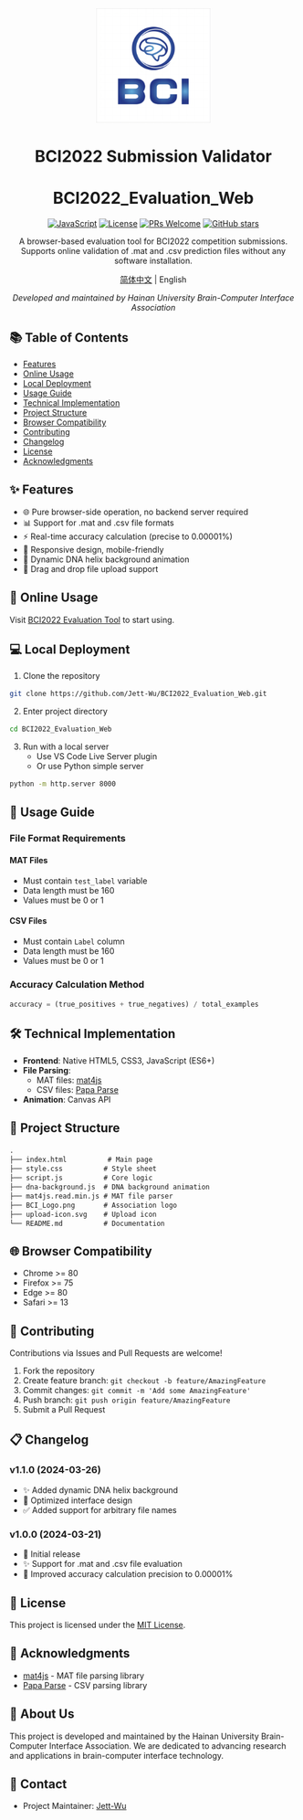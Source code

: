 <div align="center">
  <img src="./BCI_Logo.png" alt="BCI Logo" width="200"/>

  # BCI2022 Submission Validator
  # BCI2022_Evaluation_Web

  [![JavaScript](https://img.shields.io/badge/JavaScript-ES6-yellow)](https://www.javascript.com/)
  [![License](https://img.shields.io/badge/license-MIT-green)](LICENSE)
  [![PRs Welcome](https://img.shields.io/badge/PRs-welcome-brightgreen.svg)](CONTRIBUTING.md)
  [![GitHub stars](https://img.shields.io/github/stars/Jett-Wu/BCI2022_Evaluation_Web)](https://github.com/Jett-Wu/BCI2022_Evaluation_Web/stargazers)

  A browser-based evaluation tool for BCI2022 competition submissions. Supports online validation of .mat and .csv prediction files without any software installation.

  [简体中文](./README.md) | English

  _Developed and maintained by Hainan University Brain-Computer Interface Association_
</div>

## 📚 Table of Contents

- [Features](#-features)
- [Online Usage](#-online-usage)
- [Local Deployment](#-local-deployment)
- [Usage Guide](#-usage-guide)
- [Technical Implementation](#-technical-implementation)
- [Project Structure](#-project-structure)
- [Browser Compatibility](#-browser-compatibility)
- [Contributing](#-contributing)
- [Changelog](#-changelog)
- [License](#-license)
- [Acknowledgments](#-acknowledgments)

## ✨ Features

- 🌐 Pure browser-side operation, no backend server required
- 📊 Support for .mat and .csv file formats
- ⚡ Real-time accuracy calculation (precise to 0.00001%)
- 📱 Responsive design, mobile-friendly
- 🎨 Dynamic DNA helix background animation
- 🔄 Drag and drop file upload support

## 🚀 Online Usage

Visit [BCI2022 Evaluation Tool](https://jett-wu.github.io/BCI2022_Evaluation_Web/) to start using.

## 💻 Local Deployment

1. Clone the repository
```bash
git clone https://github.com/Jett-Wu/BCI2022_Evaluation_Web.git
```

2. Enter project directory
```bash
cd BCI2022_Evaluation_Web
```

3. Run with a local server
   - Use VS Code Live Server plugin
   - Or use Python simple server
```bash
python -m http.server 8000
```

## 📖 Usage Guide

### File Format Requirements

#### MAT Files
- Must contain `test_label` variable
- Data length must be 160
- Values must be 0 or 1

#### CSV Files
- Must contain `Label` column
- Data length must be 160
- Values must be 0 or 1

### Accuracy Calculation Method

```python
accuracy = (true_positives + true_negatives) / total_examples
```

## 🛠 Technical Implementation

- **Frontend**: Native HTML5, CSS3, JavaScript (ES6+)
- **File Parsing**:
  - MAT files: [mat4js](https://github.com/KovacsGG/mat4js)
  - CSV files: [Papa Parse](https://www.papaparse.com/)
- **Animation**: Canvas API

## 📁 Project Structure

```
.
├── index.html          # Main page
├── style.css          # Style sheet
├── script.js          # Core logic
├── dna-background.js  # DNA background animation
├── mat4js.read.min.js # MAT file parser
├── BCI_Logo.png       # Association logo
├── upload-icon.svg    # Upload icon
└── README.md          # Documentation
```

## 🌐 Browser Compatibility

- Chrome >= 80
- Firefox >= 75
- Edge >= 80
- Safari >= 13

## 🤝 Contributing

Contributions via Issues and Pull Requests are welcome!

1. Fork the repository
2. Create feature branch: `git checkout -b feature/AmazingFeature`
3. Commit changes: `git commit -m 'Add some AmazingFeature'`
4. Push branch: `git push origin feature/AmazingFeature`
5. Submit a Pull Request

## 📋 Changelog

### v1.1.0 (2024-03-26)
- ✨ Added dynamic DNA helix background
- 🎨 Optimized interface design
- ✅ Added support for arbitrary file names

### v1.0.0 (2024-03-21)
- 🎉 Initial release
- ✨ Support for .mat and .csv file evaluation
- 🎯 Improved accuracy calculation precision to 0.00001%

## 📄 License

This project is licensed under the [MIT License](LICENSE).

## 🙏 Acknowledgments

- [mat4js](https://github.com/KovacsGG/mat4js) - MAT file parsing library
- [Papa Parse](https://www.papaparse.com/) - CSV parsing library

## 👥 About Us

This project is developed and maintained by the Hainan University Brain-Computer Interface Association. We are dedicated to advancing research and applications in brain-computer interface technology.

## 📮 Contact

- Project Maintainer: [Jett-Wu](https://github.com/Jett-Wu) 